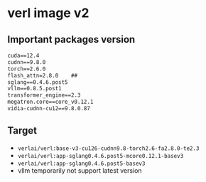 # verl image v2

## Important packages version

```txt
cuda==12.4
cudnn==9.8.0
torch==2.6.0
flash_attn=2.8.0    ##
sglang==0.4.6.post5
vllm==0.8.5.post1
transformer_engine==2.3
megatron.core==core_v0.12.1
vidia-cudnn-cu12==9.8.0.87
```

## Target

- `verlai/verl:base-v3-cu126-cudnn9.8-torch2.6-fa2.8.0-te2.3`
- `verlai/verl:app-sglang0.4.6.post5-mcore0.12.1-basev3`
- `verlai/verl:app-sglang0.4.6.post5-basev3`
- vllm temporarily not support latest version